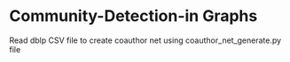 # Community-Detection-in Graphs

Read dblp CSV file to create coauthor net using coauthor_net_generate.py file

